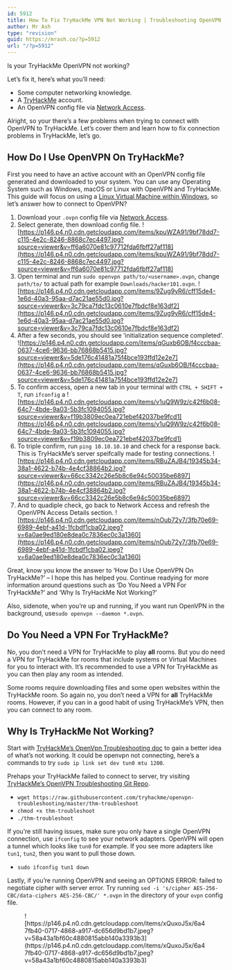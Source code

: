 ```yaml
---
id: 5912
title: How To Fix TryHackMe VPN Not Working | Troubleshooting OpenVPN
author: Mr Ash
type: "revision"
guid: https://mrash.co/?p=5912
url: "/?p=5912"
---
```


Is your TryHackMe OpenVPN not working?

Let’s fix it, here’s what you’ll need:

- Some computer networking knowledge.
- A [TryHackMe](https://tryhackme.com/) account.
- An OpenVPN config file via [Network Access](https://tryhackme.com/access).

Alright, so your there’s a few problems when trying to connect with OpenVPN to TryHackMe. Let’s cover them and learn how to fix connection problems in TryHackMe, let’s go.

## How Do I Use OpenVPN On TryHackMe?

First you need to have an active account with an OpenVPN config file generated and downloaded to your system. You can use any Operating System such as Windows, macOS or Linux with OpenVPN and TryHackMe. This guide will focus on using a [Linux Virtual Machine within Windows](https://mrash.co/how-to-setup-ubuntu-using-virtualbox/), so let’s answer how to connect to OpenVPN?

1. Download your `.ovpn` config file via [Network Access](https://tryhackme.com/access).
2. Select generate, then download config file. ![https://p146.p4.n0.cdn.getcloudapp.com/items/kpuWZA91/9bf78dd7-c115-4e2c-8246-8868c7ec4497.jpg?source=viewer&v=ff6a6070e81c97712fda6fbff27af118](https://p146.p4.n0.cdn.getcloudapp.com/items/kpuWZA91/9bf78dd7-c115-4e2c-8246-8868c7ec4497.jpg?source=viewer&v=ff6a6070e81c97712fda6fbff27af118)
3. Open terminal and run `sudo openvpn path/to/<username>.ovpn`, change `path/to/` to actual path for example `Downloads/hacker101.ovpn`. ![https://p146.p4.n0.cdn.getcloudapp.com/items/9Zug9yR6/cff15de4-1e6d-40a3-95aa-d7ac21ae55d0.jpg?source=viewer&v=3c79ca7fdc13c0610e7fbdcf8e163df2](https://p146.p4.n0.cdn.getcloudapp.com/items/9Zug9yR6/cff15de4-1e6d-40a3-95aa-d7ac21ae55d0.jpg?source=viewer&v=3c79ca7fdc13c0610e7fbdcf8e163df2)
4. After a few seconds, you should see ‘initialization sequence completed’. ![https://p146.p4.n0.cdn.getcloudapp.com/items/qGuxb6OB/f4cccbaa-0637-4ce6-9636-bb76868b5415.jpg?source=viewer&v=5de176c41481a75f4bce193ffd12e2e7](https://p146.p4.n0.cdn.getcloudapp.com/items/qGuxb6OB/f4cccbaa-0637-4ce6-9636-bb76868b5415.jpg?source=viewer&v=5de176c41481a75f4bce193ffd12e2e7)
5. To confirm access, open a new tab in your terminal with `CTRL + SHIFT + T`, run `ifconfig` a ![https://p146.p4.n0.cdn.getcloudapp.com/items/v1uQ9W9z/c42f6b08-64c7-4bde-9a03-5b3fc1094055.jpg?source=viewer&v=f19b3809ec0ea721ebef42037be9fcd1](https://p146.p4.n0.cdn.getcloudapp.com/items/v1uQ9W9z/c42f6b08-64c7-4bde-9a03-5b3fc1094055.jpg?source=viewer&v=f19b3809ec0ea721ebef42037be9fcd1)
6. To triple confirm, run `ping 10.10.10.10` and check for a response back. This is TryHackMe’s server speifcally made for testing connections. ![https://p146.p4.n0.cdn.getcloudapp.com/items/RBuZAJB4/19345b34-38a1-4622-b74b-4e4cf38864b2.jpg?source=viewer&v=66cc3342c26e5b8c6e94c50035be6897](https://p146.p4.n0.cdn.getcloudapp.com/items/RBuZAJB4/19345b34-38a1-4622-b74b-4e4cf38864b2.jpg?source=viewer&v=66cc3342c26e5b8c6e94c50035be6897)
7. And to quadiple check, go back to Network Access and refresh the OpenVPN Access Details section. ![https://p146.p4.n0.cdn.getcloudapp.com/items/nOub72y7/3fb70e69-6989-4ebf-a41d-1fcbdf1cba02.jpeg?v=6a0ae9ed180e8dea0c7836ec0c3a1360](https://p146.p4.n0.cdn.getcloudapp.com/items/nOub72y7/3fb70e69-6989-4ebf-a41d-1fcbdf1cba02.jpeg?v=6a0ae9ed180e8dea0c7836ec0c3a1360)

Great, know you know the answer to ‘How Do I Use OpenVPN On TryHackMe?’ – I hope this has helped you. Continue readying for more information around questions such as ‘Do You Need a VPN For TryHackMe?’ and ‘Why Is TryHackMe Not Working?’

Also, sidenote, when you’re up and running, if you want run OpenVPN in the background, use`sudo openvpn --daemon *.ovpn`.

## Do You Need a VPN For TryHackMe?

No, you don’t need a VPN for TryHackMe to play **all** rooms. But you do need a VPN for TryHackMe for rooms that include systems or Virtual Machines for you to interact with. It’s recommended to use a VPN for TryHackMe as you can then play any room as intended.

Some rooms require downloading files and some open websites within the TryHackMe room. So again no, you don’t need a VPN for **all** TryHackMe rooms. However, if you can in a good habit of using TryHackMe’s VPN, then you can connect to any room.

## Why Is TryHackMe Not Working?

Start with [TryHackMe’s OpenVpn Troubleshooting doc](https://docs.tryhackme.com/docs/openvpn/troubleshooting/openvpn-troubleshooting/) to gain a better idea of what’s not working. It could be openvpn not connecting, here’s a commands to try `sudo ip link set dev tun0 mtu 1200`.

Prehaps your TryHackMe failed to connect to server, try visiting [TryHackMe’s OpenVPN Troubleshooting Git Repo](https://github.com/tryhackme/openvpn-troubleshooting).

- `wget https://raw.githubusercontent.com/tryhackme/openvpn-troubleshooting/master/thm-troubleshoot`
- `chmod +x thm-troubleshoot`
- `./thm-troubleshoot`

If you’re still having issues, make sure you only have a single OpenVPN connection, use `ifconfig` to see your network adapters. OpenVPN will open a tunnel which looks like `tun0` for example. If you see more adapters like `tun1`, `tun2`, then you want to pull those down.

- `sudo ifconfig tun1 down`

Lastly, if you’re running OpenVPN and seeing an OPTIONS ERROR: failed to negotiate cipher with server error. Try running `sed -i 's/cipher AES-256-CBC/data-ciphers AES-256-CBC/' *.ovpn` in the directory of your `ovpn` config file.

<figure class="wp-block-image">![https://p146.p4.n0.cdn.getcloudapp.com/items/xQuxoJ5x/6a47fb40-0717-4868-a917-dc656d9bd1b7.jpeg?v=58a43a1bf60c4880815abb140a3393b3](https://p146.p4.n0.cdn.getcloudapp.com/items/xQuxoJ5x/6a47fb40-0717-4868-a917-dc656d9bd1b7.jpeg?v=58a43a1bf60c4880815abb140a3393b3)</figure>
